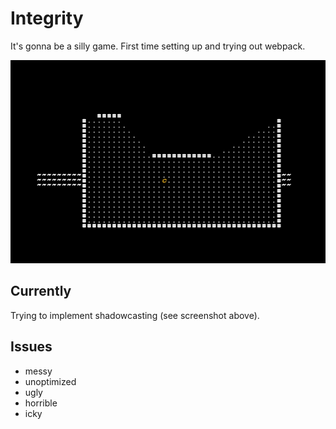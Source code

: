 # Integrity

It's gonna be a silly game. First time setting up and trying out webpack.

![alt text](screenshot.png)

## Currently
Trying to implement shadowcasting (see screenshot above).

## Issues
* messy
* unoptimized
* ugly
* horrible
* icky
